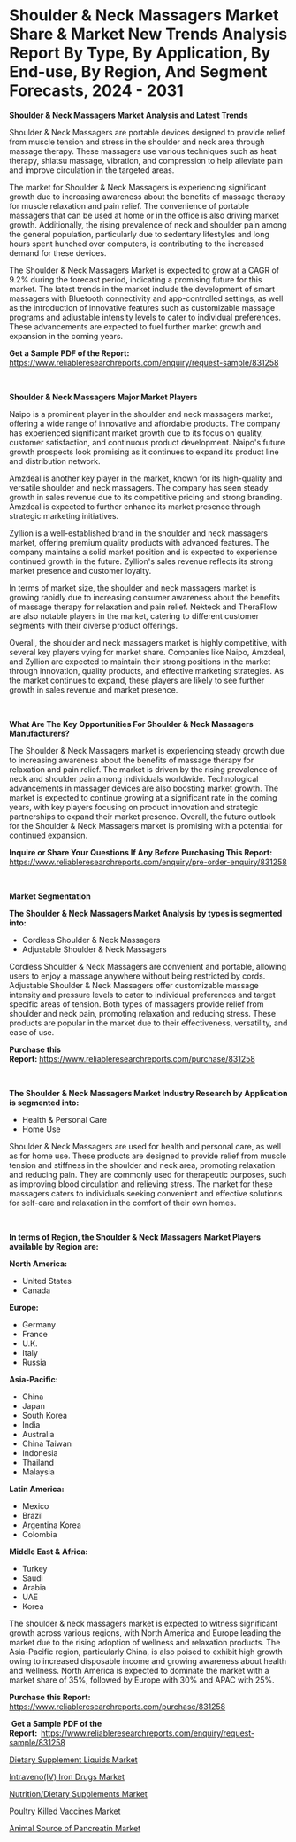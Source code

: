 <p><h1>Shoulder & Neck Massagers Market Share & Market New Trends Analysis Report By Type, By Application, By End-use, By Region, And Segment Forecasts, 2024 - 2031</h1></p><p><strong>Shoulder & Neck Massagers Market Analysis and Latest Trends</strong></p>
<p><p>Shoulder & Neck Massagers are portable devices designed to provide relief from muscle tension and stress in the shoulder and neck area through massage therapy. These massagers use various techniques such as heat therapy, shiatsu massage, vibration, and compression to help alleviate pain and improve circulation in the targeted areas.</p><p>The market for Shoulder & Neck Massagers is experiencing significant growth due to increasing awareness about the benefits of massage therapy for muscle relaxation and pain relief. The convenience of portable massagers that can be used at home or in the office is also driving market growth. Additionally, the rising prevalence of neck and shoulder pain among the general population, particularly due to sedentary lifestyles and long hours spent hunched over computers, is contributing to the increased demand for these devices.</p><p>The Shoulder & Neck Massagers Market is expected to grow at a CAGR of 9.2% during the forecast period, indicating a promising future for this market. The latest trends in the market include the development of smart massagers with Bluetooth connectivity and app-controlled settings, as well as the introduction of innovative features such as customizable massage programs and adjustable intensity levels to cater to individual preferences. These advancements are expected to fuel further market growth and expansion in the coming years.</p></p>
<p><strong>Get a Sample PDF of the Report:&nbsp;</strong> <a href="https://www.reliableresearchreports.com/enquiry/request-sample/831258">https://www.reliableresearchreports.com/enquiry/request-sample/831258</a></p>
<p>&nbsp;</p>
<p><strong>Shoulder & Neck Massagers Major Market Players</strong></p>
<p><p>Naipo is a prominent player in the shoulder and neck massagers market, offering a wide range of innovative and affordable products. The company has experienced significant market growth due to its focus on quality, customer satisfaction, and continuous product development. Naipo's future growth prospects look promising as it continues to expand its product line and distribution network.</p><p>Amzdeal is another key player in the market, known for its high-quality and versatile shoulder and neck massagers. The company has seen steady growth in sales revenue due to its competitive pricing and strong branding. Amzdeal is expected to further enhance its market presence through strategic marketing initiatives.</p><p>Zyllion is a well-established brand in the shoulder and neck massagers market, offering premium quality products with advanced features. The company maintains a solid market position and is expected to experience continued growth in the future. Zyllion's sales revenue reflects its strong market presence and customer loyalty.</p><p>In terms of market size, the shoulder and neck massagers market is growing rapidly due to increasing consumer awareness about the benefits of massage therapy for relaxation and pain relief. Nekteck and TheraFlow are also notable players in the market, catering to different customer segments with their diverse product offerings.</p><p>Overall, the shoulder and neck massagers market is highly competitive, with several key players vying for market share. Companies like Naipo, Amzdeal, and Zyllion are expected to maintain their strong positions in the market through innovation, quality products, and effective marketing strategies. As the market continues to expand, these players are likely to see further growth in sales revenue and market presence.</p></p>
<p>&nbsp;</p>
<p><strong>What Are The Key Opportunities For Shoulder & Neck Massagers Manufacturers?</strong></p>
<p><p>The Shoulder & Neck Massagers market is experiencing steady growth due to increasing awareness about the benefits of massage therapy for relaxation and pain relief. The market is driven by the rising prevalence of neck and shoulder pain among individuals worldwide. Technological advancements in massager devices are also boosting market growth. The market is expected to continue growing at a significant rate in the coming years, with key players focusing on product innovation and strategic partnerships to expand their market presence. Overall, the future outlook for the Shoulder & Neck Massagers market is promising with a potential for continued expansion.</p></p>
<p><strong>Inquire or Share Your Questions If Any Before Purchasing This Report:</strong> <a href="https://www.reliableresearchreports.com/enquiry/pre-order-enquiry/831258">https://www.reliableresearchreports.com/enquiry/pre-order-enquiry/831258</a></p>
<p>&nbsp;</p>
<p><strong>Market Segmentation</strong></p>
<p><strong>The Shoulder & Neck Massagers Market Analysis by types is segmented into:</strong></p>
<p><ul><li>Cordless Shoulder & Neck Massagers</li><li>Adjustable Shoulder & Neck Massagers</li></ul></p>
<p><p>Cordless Shoulder & Neck Massagers are convenient and portable, allowing users to enjoy a massage anywhere without being restricted by cords. Adjustable Shoulder & Neck Massagers offer customizable massage intensity and pressure levels to cater to individual preferences and target specific areas of tension. Both types of massagers provide relief from shoulder and neck pain, promoting relaxation and reducing stress. These products are popular in the market due to their effectiveness, versatility, and ease of use.</p></p>
<p><strong>Purchase this Report:&nbsp;</strong><a href="https://www.reliableresearchreports.com/purchase/831258">https://www.reliableresearchreports.com/purchase/831258</a></p>
<p>&nbsp;</p>
<p><strong>The Shoulder & Neck Massagers Market Industry Research by Application is segmented into:</strong></p>
<p><ul><li>Health & Personal Care</li><li>Home Use</li></ul></p>
<p><p>Shoulder & Neck Massagers are used for health and personal care, as well as for home use. These products are designed to provide relief from muscle tension and stiffness in the shoulder and neck area, promoting relaxation and reducing pain. They are commonly used for therapeutic purposes, such as improving blood circulation and relieving stress. The market for these massagers caters to individuals seeking convenient and effective solutions for self-care and relaxation in the comfort of their own homes.</p></p>
<p>&nbsp;</p>
<p><strong>In terms of Region, the Shoulder & Neck Massagers Market Players available by Region are:</strong></p>
<p>
    <p> <strong> North America: </strong>
        <ul>
            <li>United States</li>
            <li>Canada</li>
        </ul>
        </p> 
    <p> <strong> Europe: </strong>
        <ul>
            <li>Germany</li>
            <li>France</li>
            <li>U.K.</li>
            <li>Italy</li>
            <li>Russia</li>
        </ul>
        </p> 
    <p> <strong> Asia-Pacific: </strong>
        <ul>
            <li>China</li>
            <li>Japan</li>
            <li>South Korea</li>
            <li>India</li>
            <li>Australia</li>
            <li>China Taiwan</li>
            <li>Indonesia</li>
            <li>Thailand</li>
            <li>Malaysia</li>
        </ul>
        </p> 
    <p> <strong> Latin America: </strong>
        <ul>
            <li>Mexico</li>
            <li>Brazil</li>
            <li>Argentina Korea</li>
            <li>Colombia</li>
        </ul>
        </p> 
    <p> <strong> Middle East & Africa: </strong>
        <ul>
            <li>Turkey</li>
            <li>Saudi</li>
            <li>Arabia</li>
            <li>UAE</li>
            <li>Korea</li>
        </ul>
    </p>
    </p>
<p><p>The shoulder & neck massagers market is expected to witness significant growth across various regions, with North America and Europe leading the market due to the rising adoption of wellness and relaxation products. The Asia-Pacific region, particularly China, is also poised to exhibit high growth owing to increased disposable income and growing awareness about health and wellness. North America is expected to dominate the market with a market share of 35%, followed by Europe with 30% and APAC with 25%.</p></p>
<p><strong>Purchase this Report: </strong><a href="https://www.reliableresearchreports.com/purchase/831258">https://www.reliableresearchreports.com/purchase/831258</a></p>
<p>&nbsp;<strong>Get a Sample PDF of the Report:&nbsp;&nbsp;</strong><a href="https://www.reliableresearchreports.com/enquiry/request-sample/831258">https://www.reliableresearchreports.com/enquiry/request-sample/831258</a></p>
<p><strong></strong></p>
<p><p><a href="https://medium.com/@donaldortega4f/dietary-supplement-liquids-market-trends-forecast-and-competitive-analysis-to-2031-63ebd65c6aec">Dietary Supplement Liquids Market</a></p><p><a href="https://medium.com/@ashleyhills1920/intraveno-iv-iron-drugs-market-size-and-market-trends-complete-industry-overview-2024-to-2031-57a159c0eb65">Intraveno(IV) Iron Drugs Market</a></p><p><a href="https://medium.com/@ashleyhills1920/nutrition-dietary-supplements-market-size-reveals-the-best-marketing-channels-in-global-industry-fa5638359b6f">Nutrition/Dietary Supplements Market</a></p><p><a href="https://medium.com/@donaldortega4f/poultry-killed-vaccines-market-research-report-its-history-and-forecast-2024-to-2031-81298989c459">Poultry Killed Vaccines Market</a></p><p><a href="https://medium.com/@sarademiri71/decoding-animal-source-of-pancreatin-market-metrics-market-share-trends-and-growth-patterns-fc2eb236bdb6">Animal Source of Pancreatin Market</a></p></p>